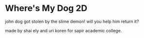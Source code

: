 # Where's My Dog 2D
john dog got stolen by the slime demon! will you help him return it?

made by shai ely and uri koren for sapir academic college.
